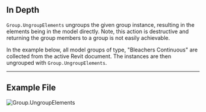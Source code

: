 ## In Depth
`Group.UngroupElements` ungroups the given group instance, resulting in the elements being in the model directly. Note, this action is destructive and returning the group members to a group is not easily achievable.

In the example below, all model groups of type, "Bleachers Continuous" are collected from the active Revit document. The instances are then ungrouped with `Group.UngroupElements`.

___
## Example File

![Group.UngroupElements](./Revit.Elements.Group.UngroupElements_img.jpg)
